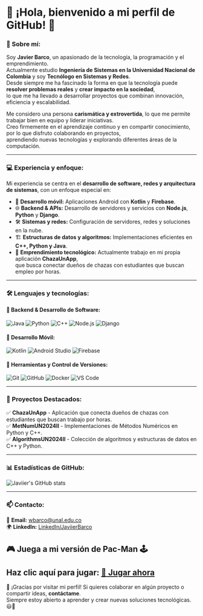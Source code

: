 # 👋 ¡Hola, bienvenido a mi perfil de GitHub! 🚀

### 🌟 Sobre mí:
Soy **Javier Barco**, un apasionado de la tecnología, la programación y el emprendimiento.  
Actualmente estudio **Ingeniería de Sistemas en la Universidad Nacional de Colombia** y soy **Tecnólogo en Sistemas y Redes**.  
Desde siempre me ha fascinado la forma en que la tecnología puede **resolver problemas reales** y **crear impacto en la sociedad**,  
lo que me ha llevado a desarrollar proyectos que combinan innovación, eficiencia y escalabilidad.  

Me considero una persona **carismática y extrovertida**, lo que me permite trabajar bien en equipo y liderar iniciativas.  
Creo firmemente en el aprendizaje continuo y en compartir conocimiento, por lo que disfruto colaborando en proyectos,  
aprendiendo nuevas tecnologías y explorando diferentes áreas de la computación.

---

### 💻 Experiencia y enfoque:
Mi experiencia se centra en el **desarrollo de software, redes y arquitectura de sistemas**, con un enfoque especial en:
- 📱 **Desarrollo móvil:** Aplicaciones Android con **Kotlin** y **Firebase**.
- 🌐 **Backend & APIs:** Desarrollo de servidores y servicios con **Node.js**, **Python** y **Django**.
- 🛠 **Sistemas y redes:** Configuración de servidores, redes y soluciones en la nube.
- 🏗 **Estructuras de datos y algoritmos:** Implementaciones eficientes en **C++, Python y Java**.
- 🚀 **Emprendimiento tecnológico:** Actualmente trabajo en mi propia aplicación **ChazaUnApp**,  
  que busca conectar dueños de chazas con estudiantes que buscan empleo por horas.

---

### 🛠 Lenguajes y tecnologías:
#### 🔹 Backend & Desarrollo de Software:
![Java](https://img.shields.io/badge/Java-ED8B00?style=for-the-badge&logo=java&logoColor=white)
![Python](https://img.shields.io/badge/Python-3776AB?style=for-the-badge&logo=python&logoColor=white)
![C++](https://img.shields.io/badge/C++-00599C?style=for-the-badge&logo=c%2B%2B&logoColor=white)
![Node.js](https://img.shields.io/badge/Node.js-43853D?style=for-the-badge&logo=node.js&logoColor=white)
![Django](https://img.shields.io/badge/Django-092E20?style=for-the-badge&logo=django&logoColor=white)

#### 🔹 Desarrollo Móvil:
![Kotlin](https://img.shields.io/badge/Kotlin-0095D5?style=for-the-badge&logo=kotlin&logoColor=white)
![Android Studio](https://img.shields.io/badge/Android%20Studio-3DDC84?style=for-the-badge&logo=android-studio&logoColor=white)
![Firebase](https://img.shields.io/badge/Firebase-FFCA28?style=for-the-badge&logo=firebase&logoColor=black)

#### 🔹 Herramientas y Control de Versiones:
![Git](https://img.shields.io/badge/Git-F05032?style=for-the-badge&logo=git&logoColor=white)
![GitHub](https://img.shields.io/badge/GitHub-181717?style=for-the-badge&logo=github&logoColor=white)
![Docker](https://img.shields.io/badge/Docker-2496ED?style=for-the-badge&logo=docker&logoColor=white)
![VS Code](https://img.shields.io/badge/VSCode-007ACC?style=for-the-badge&logo=visual-studio-code&logoColor=white)

---

### 📌 Proyectos Destacados:
✅ **ChazaUnApp** - Aplicación que conecta dueños de chazas con estudiantes que buscan trabajo por horas.  
✅ **MetNumUN2024II** - Implementaciones de Métodos Numéricos en Python y C++.  
✅ **AlgorithmsUN2024II** - Colección de algoritmos y estructuras de datos en C++ y Python.  

---

### 📊 Estadísticas de GitHub:
![Javiier's GitHub stats](https://github-readme-stats.vercel.app/api?username=javiierbarco&show_icons=true&theme=dark)  

---

### 📫 Contacto:
📩 **Email:** [wbarco@unal.edu.co](mailto:wbarco@unal.edu.co)  
🌍 **LinkedIn:** [LinkedIn/JaviierBarco](https://www.linkedin.com/in/javiierbarco)  

## 🎮 Juega a mi versión de Pac-Man 🕹️  
Haz clic aquí para jugar: [🔗 Jugar ahora](https://javiierbarco.github.io/)
---

🚀 ¡Gracias por visitar mi perfil! Si quieres colaborar en algún proyecto o compartir ideas, **contáctame**.  
Siempre estoy abierto a aprender y crear nuevas soluciones tecnológicas. 😃🎯  
